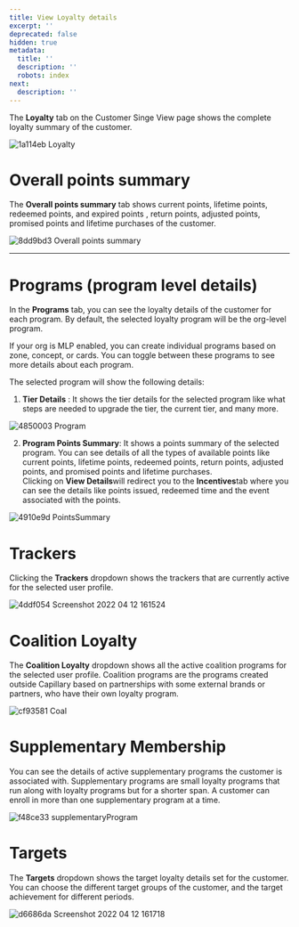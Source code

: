 ```yaml
---
title: View Loyalty details
excerpt: ''
deprecated: false
hidden: true
metadata:
  title: ''
  description: ''
  robots: index
next:
  description: ''
---
```

The **Loyalty** tab on the Customer Singe View page shows the complete loyalty summary of the customer. 

![1a114eb Loyalty ](https://files.readme.io/1a114eb-Loyalty_.png)

# Overall points summary

The **Overall points summary** tab shows current points, lifetime points, redeemed points, and expired points , return points, adjusted points, promised points and lifetime purchases of the customer.

![8dd9bd3 Overall points summary](https://files.readme.io/8dd9bd3-Overall_points_summary.png)

***

# Programs (program level details)

In the **Programs** tab, you can see the loyalty details of the customer for each program. By default, the selected loyalty program will be the org-level program. 

If your org is <Glossary>MLP</Glossary> enabled, you can create individual programs based on zone, concept, or cards. You can toggle between these programs to see more details about each program.

The selected program will show the following details:

1. **Tier Details** : It shows the tier details for the selected program like what steps are needed to upgrade the tier, the current tier, and many more.

![4850003 Program](https://files.readme.io/4850003-Program.png)

2. **Program Points Summary**: It shows a points summary of the selected program. You can see details of all the types of available points like current points, lifetime points, redeemed points, return points, adjusted points, and promised points and lifetime purchases.\
   Clicking on **View Details**will redirect you to the **Incentives**tab where you can see the details like points issued, redeemed time and the event associated with the points.

![4910e9d PointsSummary](https://files.readme.io/4910e9d-PointsSummary.png)

# Trackers

Clicking the **Trackers** dropdown shows the trackers that are currently active for the selected user profile.

![4ddf054 Screenshot 2022 04 12 161524](https://files.readme.io/4ddf054-Screenshot_2022-04-12_161524.png)

# Coalition Loyalty

 The **Coalition Loyalty** dropdown shows all the active coalition programs for the selected user profile. Coalition programs are the programs created outside Capillary based on partnerships with some external brands or partners, who have their own loyalty program.

![cf93581 Coal](https://files.readme.io/cf93581-Coal.png)

# Supplementary Membership

 You can see the details of active supplementary programs the customer is associated with. Supplementary programs are small loyalty programs that run along with loyalty programs but for a shorter span.  A customer can enroll in more than one supplementary program at a time.

![f48ce33 supplementaryProgram](https://files.readme.io/f48ce33-supplementaryProgram.png)

# Targets

The **Targets** dropdown shows the target loyalty details set for the customer. You can choose the different target groups of the customer, and the target achievement for different periods.

![d6686da Screenshot 2022 04 12 161718](https://files.readme.io/d6686da-Screenshot_2022-04-12_161718.png)
